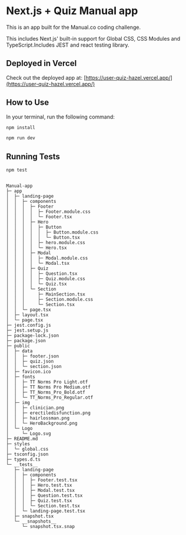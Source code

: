 # Next.js + Quiz Manual app

This is an app built for the Manual.co coding challenge.

This includes Next.js' built-in support for Global CSS, CSS Modules and TypeScript.Includes JEST and react testing library.

## Deployed in Vercel

Check out the deployed app at: [https://user-quiz-hazel.vercel.app/](https://user-quiz-hazel.vercel.app/)

## How to Use

In your terminal, run the following command:

```bash
npm install
```

```bash
npm run dev
```

## Running Tests

```bash
npm test
```

```project-tree

Manual-app
├─ app
│  ├─ landing-page
│  │  ├─ components
│  │  │  ├─ Footer
│  │  │  │  ├─ Footer.module.css
│  │  │  │  └─ Footer.tsx
│  │  │  ├─ Hero
│  │  │  │  ├─ Button
│  │  │  │  │  ├─ Button.module.css
│  │  │  │  │  └─ Button.tsx
│  │  │  │  ├─ hero.module.css
│  │  │  │  └─ Hero.tsx
│  │  │  ├─ Modal
│  │  │  │  ├─ Modal.module.css
│  │  │  │  └─ Modal.tsx
│  │  │  ├─ Quiz
│  │  │  │  ├─ Question.tsx
│  │  │  │  ├─ Quiz.module.css
│  │  │  │  └─ Quiz.tsx
│  │  │  └─ Section
│  │  │     ├─ MainSection.tsx
│  │  │     ├─ Section.module.css
│  │  │     └─ Section.tsx
│  │  └─ page.tsx
│  ├─ layout.tsx
│  └─ page.tsx
├─ jest.config.js
├─ jest.setup.js
├─ package-lock.json
├─ package.json
├─ public
│  ├─ data
│  │  ├─ footer.json
│  │  ├─ quiz.json
│  │  └─ section.json
│  ├─ favicon.ico
│  ├─ fonts
│  │  ├─ TT Norms Pro Light.otf
│  │  ├─ TT Norms Pro Medium.otf
│  │  ├─ TT_Norms_Pro_Bold.otf
│  │  └─ TT_Norms_Pro_Regular.otf
│  ├─ img
│  │  ├─ clinician.png
│  │  ├─ erectiledisfunction.png
│  │  ├─ hairlossman.png
│  │  └─ HeroBackground.png
│  └─ Logo
│     └─ Logo.svg
├─ README.md
├─ styles
│  └─ global.css
├─ tsconfig.json
├─ types.d.ts
└─ __tests__
   ├─ landing-page
   │  ├─ components
   │  │  ├─ Footer.test.tsx
   │  │  ├─ Hero.test.tsx
   │  │  ├─ Modal.test.tsx
   │  │  ├─ Question.test.tsx
   │  │  ├─ Quiz.test.tsx
   │  │  └─ Section.test.tsx
   │  └─ landing-page.test.tsx
   ├─ snapshot.tsx
   └─ __snapshots__
      └─ snapshot.tsx.snap

```
